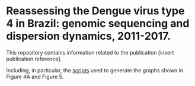 # Reassessing the Dengue virus type 4 in Brazil: genomic sequencing and dispersion dynamics, 2011-2017.

This repository contains information related to the publication [insert publication reference].

Including, in particular, the [scripts]() used to generate the graphs shown in Figure 4A and Figure 5.
